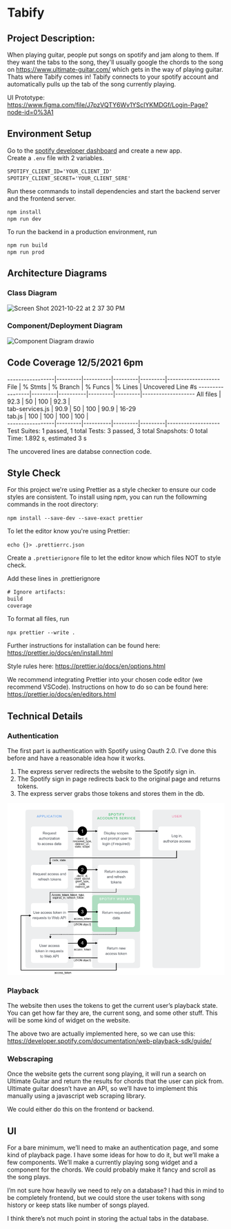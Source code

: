 # Tabify

## Project Description:

When playing guitar, people put songs on spotify and jam along to them. If they want the tabs to the song, they'll usually google the chords to the song on https://www.ultimate-guitar.com/ which gets in the way of playing guitar. Thats where Tabify comes in! Tabify connects to your spotify account and automatically pulls up the tab of the song currently playing.


UI Prototype: https://www.figma.com/file/J7pzVQTY6Wv1YScIYKMDGf/Login-Page?node-id=0%3A1

## Environment Setup
Go to the [spotify developer dashboard](https://developer.spotify.com/dashboard/) and create a new app.  
Create a `.env` file with 2 variables.
```
SPOTIFY_CLIENT_ID='YOUR_CLIENT_ID'
SPOTIFY_CLIENT_SECRET='YOUR_CLIENT_SERE'
```
Run these commands to install dependencies and start the backend server and the frontend server.
```
npm install
npm run dev
```

To run the backend in a production environment, run  
```
npm run build
npm run prod
```

## Architecture Diagrams

### Class Diagram

<img width="506" alt="Screen Shot 2021-10-22 at 2 37 30 PM" src="https://user-images.githubusercontent.com/70536670/144730465-bcded3c1-1a06-4a6b-88ce-dd9acef81d26.png">

### Component/Deployment Diagram

![Component Diagram drawio](https://user-images.githubusercontent.com/70536670/144730525-edaca622-91f0-4627-92f6-40d6fa46fbdc.png)


## Code Coverage 12/5/2021 6pm

-----------------|---------|----------|---------|---------|-------------------
File             | % Stmts | % Branch | % Funcs | % Lines | Uncovered Line #s 
-----------------|---------|----------|---------|---------|-------------------
All files        |    92.3 |       50 |     100 |    92.3 |                   
 tab-services.js |    90.9 |       50 |     100 |    90.9 | 16-29             
 tab.js          |     100 |      100 |     100 |     100 |                   
-----------------|---------|----------|---------|---------|-------------------
Test Suites: 1 passed, 1 total
Tests:       3 passed, 3 total
Snapshots:   0 total
Time:        1.892 s, estimated 3 s

The uncovered lines are databse connection code.

## Style Check

For this project we're using Prettier as a style checker to ensure our code styles are consistent. To install using npm, you can run the followming commands in the root directory:

`npm install --save-dev --save-exact prettier`

To let the editor know you're using Prettier:

`echo {}> .prettierrc.json`

Create a `.prettierignore` file to let the editor know which files NOT to style check.

Add these lines in .prettierignore

```
# Ignore artifacts:
build
coverage
```

To format all files, run

`npx prettier --write . `

Further instructions for installation can be found here:
https://prettier.io/docs/en/install.html

Style rules here:
https://prettier.io/docs/en/options.html

We recommend integrating Prettier into your chosen code editor (we recommend VSCode). Instructions on how to do so can be found here:
https://prettier.io/docs/en/editors.html


## Technical Details
### Authentication

The first part is authentication with Spotify using Oauth 2.0. I’ve done this before and have a reasonable idea how it works.

1. The express server redirects the website to the Spotify sign in.
2. The Spotify sign in page redirects back to the original page and returns tokens.
3. The express server grabs those tokens and stores them in the db.

![](spotify_architecture.png)

### Playback

The website then uses the tokens to get the current user’s playback state. You can get how far they are, the current song, and some other stuff. This will be some kind of widget on the website.

The above two are actually implemented here, so we can use this:
https://developer.spotify.com/documentation/web-playback-sdk/guide/

### Webscraping

Once the website gets the current song playing, it will run a search on Ultimate Guitar and return the results for chords that the user can pick from. Ultimate guitar doesn’t have an API, so we’ll have to implement this manually using a javascript web scraping library.

We could either do this on the frontend or backend.

## UI

For a bare minimum, we’ll need to make an authentication page, and some kind of playback page. I have some ideas for how to do it, but we’ll make a few components. We’ll make a currently playing song widget and a component for the chords. We could probably make it fancy and scroll as the song plays.

I’m not sure how heavily we need to rely on a database? I had this in mind to be completely frontend, but we could store the user tokens with song history or keep stats like number of songs played.

I think there’s not much point in storing the actual tabs in the database.
